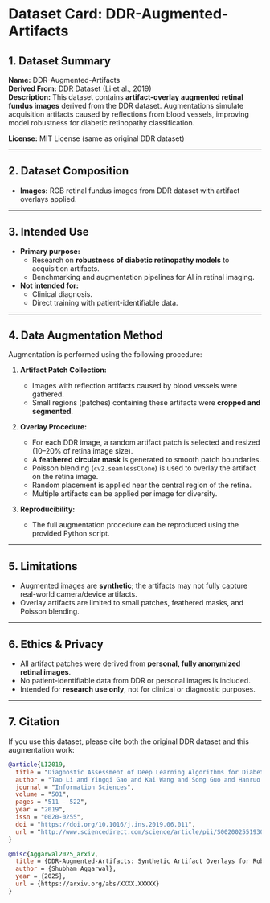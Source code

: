 # Dataset Card: DDR-Augmented-Artifacts

## 1. Dataset Summary
**Name:** DDR-Augmented-Artifacts  
**Derived From:** [DDR Dataset](https://github.com/nkicsl/DDR-dataset) (Li et al., 2019)  
**Description:** This dataset contains **artifact-overlay augmented retinal fundus images** derived from the DDR dataset. Augmentations simulate acquisition artifacts caused by reflections from blood vessels, improving model robustness for diabetic retinopathy classification.  

**License:** MIT License (same as original DDR dataset)  

---

## 2. Dataset Composition
- **Images:** RGB retinal fundus images from DDR dataset with artifact overlays applied.  


---

## 3. Intended Use
- **Primary purpose:**  
  - Research on **robustness of diabetic retinopathy models** to acquisition artifacts.  
  - Benchmarking and augmentation pipelines for AI in retinal imaging.  
- **Not intended for:**  
  - Clinical diagnosis.  
  - Direct training with patient-identifiable data.  

---

## 4. Data Augmentation Method

Augmentation is performed using the following procedure:

1. **Artifact Patch Collection:**  
   - Images with reflection artifacts caused by blood vessels were gathered.  
   - Small regions (patches) containing these artifacts were **cropped and segmented**.  

2. **Overlay Procedure:**  
   - For each DDR image, a random artifact patch is selected and resized (10–20% of retina image size).  
   - A **feathered circular mask** is generated to smooth patch boundaries.  
   - Poisson blending (`cv2.seamlessClone`) is used to overlay the artifact on the retina image.  
   - Random placement is applied near the central region of the retina.  
   - Multiple artifacts can be applied per image for diversity.  

3. **Reproducibility:**  
   - The full augmentation procedure can be reproduced using the provided Python script.


---

## 5. Limitations
- Augmented images are **synthetic**; the artifacts may not fully capture real-world camera/device artifacts.  
- Overlay artifacts are limited to small patches, feathered masks, and Poisson blending.
---

## 6. Ethics & Privacy
- All artifact patches were derived from **personal, fully anonymized retinal images**.  
- No patient-identifiable data from DDR or personal images is included.  
- Intended for **research use only**, not for clinical or diagnostic purposes.  

---

## 7. Citation
If you use this dataset, please cite both the original DDR dataset and this augmentation work:

```bibtex
@article{LI2019,
  title = "Diagnostic Assessment of Deep Learning Algorithms for Diabetic Retinopathy Screening",
  author = "Tao Li and Yingqi Gao and Kai Wang and Song Guo and Hanruo Liu and Hong Kang",
  journal = "Information Sciences",
  volume = "501",
  pages = "511 - 522",
  year = "2019",
  issn = "0020-0255",
  doi = "https://doi.org/10.1016/j.ins.2019.06.011",
  url = "http://www.sciencedirect.com/science/article/pii/S0020025519305377",
}

@misc{Aggarwal2025_arxiv,
  title = {DDR-Augmented-Artifacts: Synthetic Artifact Overlays for Robust Diabetic Retinopathy Models},
  author = {Shubham Aggarwal},
  year = {2025},
  url = {https://arxiv.org/abs/XXXX.XXXXX}
}


